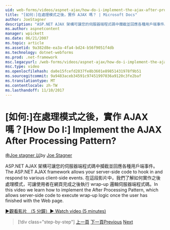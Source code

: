 ```yaml
---
uid: web-forms/videos/aspnet-ajax/how-do-i-implement-the-ajax-after-processing-pattern
title: "[如何:]在處理模式之後，實作 AJAX 嗎？ | Microsoft Docs"
author: JoeStagner
description: "ASP.NET AJAX 架構可讓您的伺服器端程式碼中攔截並回應各種用戶端事件。 在這段影片中，我們了解如何實作 Aft..."
ms.author: aspnetcontent
manager: wpickett
ms.date: 06/21/2007
ms.topic: article
ms.assetid: 9a382d8e-ea3a-4fa4-bd24-b56f9051f4db
ms.technology: dotnet-webforms
ms.prod: .net-framework
msc.legacyurl: /web-forms/videos/aspnet-ajax/how-do-i-implement-the-ajax-after-processing-pattern
msc.type: video
ms.openlocfilehash: da0e15fcefd2837fe8b3601e89851431978f9b51
ms.sourcegitcommit: 9a9483aceb34591c97451997036a9120c3fe2baf
ms.translationtype: MT
ms.contentlocale: zh-TW
ms.lasthandoff: 11/10/2017
---
```

<a name="how-do-i-implement-the-ajax-after-processing-pattern"></a><span data-ttu-id="0739b-105">[如何:]在處理模式之後，實作 AJAX 嗎？</span><span class="sxs-lookup"><span data-stu-id="0739b-105">[How Do I:] Implement the AJAX After Processing Pattern?</span></span>
====================
<span data-ttu-id="0739b-106">由[Joe stagner 以](https://github.com/JoeStagner)</span><span class="sxs-lookup"><span data-stu-id="0739b-106">by [Joe Stagner](https://github.com/JoeStagner)</span></span>

<span data-ttu-id="0739b-107">ASP.NET AJAX 架構可讓您的伺服器端程式碼中攔截並回應各種用戶端事件。</span><span class="sxs-lookup"><span data-stu-id="0739b-107">The ASP.NET AJAX framework allows your server-side code to hook in and respond to various client-side events.</span></span> <span data-ttu-id="0739b-108">在這段影片中，我們了解如何實作之後處理模式，可讓使用者在網頁完成之後執行 wrap-up 邏輯伺服器端程式碼。</span><span class="sxs-lookup"><span data-stu-id="0739b-108">In this video we learn how to implement the After Processing Pattern, which allows server-side code to execute wrap-up logic once the user has finished with the Web page.</span></span>

[<span data-ttu-id="0739b-109">&#9654;觀看影片 （5 分鐘）</span><span class="sxs-lookup"><span data-stu-id="0739b-109">&#9654; Watch video (5 minutes)</span></span>](https://channel9.msdn.com/Blogs/ASP-NET-Site-Videos/how-do-i-implement-the-ajax-after-processing-pattern)

>[!div class="step-by-step"]
<span data-ttu-id="0739b-110">[上一頁](how-do-i-use-the-aspnet-ajax-history-control.md)
[下一頁](how-do-i-update-multiple-regions-of-a-page-with-aspnet-ajax.md)</span><span class="sxs-lookup"><span data-stu-id="0739b-110">[Previous](how-do-i-use-the-aspnet-ajax-history-control.md)
[Next](how-do-i-update-multiple-regions-of-a-page-with-aspnet-ajax.md)</span></span>
